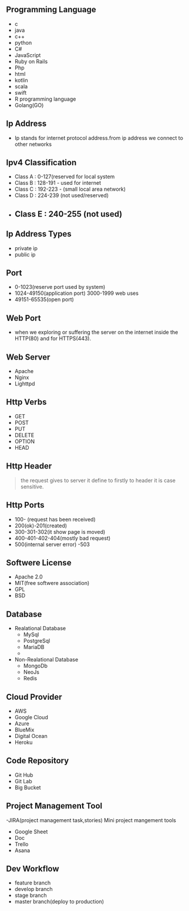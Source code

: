 ## Programming Language
 - c
 - java
 - c++
 - python
 - C#
 - JavaScript
 - Ruby on Rails
 - Php
 - html
 - kotlin
 - scala
 - swift
 - R programming language
 - Golang(GO)
## Ip Address
 - Ip stands for internet protocol address.from ip address we connect to other networks
## Ipv4 Classification
 - Class A : 0-127(reserved for local system
 - Class B : 128-191 - used for internet
 - Class C : 192-223 - (small local area network)
 - Class D : 224-239 (not used/reserved)
 - Class E : 240-255 (not used)
   -
## Ip Address Types
 - private ip
 - public ip
## Port
 - 0-1023(reserve port used by system)
 - 1024-49150(application port) 3000-1999 web uses
 - 49151-65535(open port)
## Web Port
 - when we exploring or suffering the server on the internet inside the HTTP(80) and for HTTPS(443).
## Web Server
 - Apache
 - Nginx 
 - Lighttpd
## Http Verbs
 - GET
 - POST
 - PUT
 - DELETE
 - OPTION
 - HEAD

## Http Header
> the request gives to server it define to firstly to header it is case sensitive.
## Http Ports
 - 100- (request has been received)
 - 200(ok)-201(created)
 - 300-301-302(it show page is moved)
 - 400-401-402-404(mostly bad request)
 - 500(internal server error)
    -503
## Softwere License
 - Apache 2.0
 - MIT(free softwere association)
 - GPL
 - BSD
 
## Database
 - Realational Database
   - MySql
   - PostgreSql
   - MariaDB
   - 
 - Non-Realational Database
   - MongoDb
   - NeoJs
   - Redis
## Cloud Provider
 - AWS
 - Google Cloud
 - Azure
 - BlueMix
 - Digital Ocean
 - Heroku
## Code Repository
 - Git Hub
 - Git Lab
 - Big Bucket
## Project Management Tool
 -JIRA(project management task,stories)
 Mini project mangement tools
   - Google Sheet 
   - Doc
   - Trello
   - Asana
## Dev Workflow
 - feature branch 
 - develop branch
 - stage branch
 - master branch(deploy to production)
 



